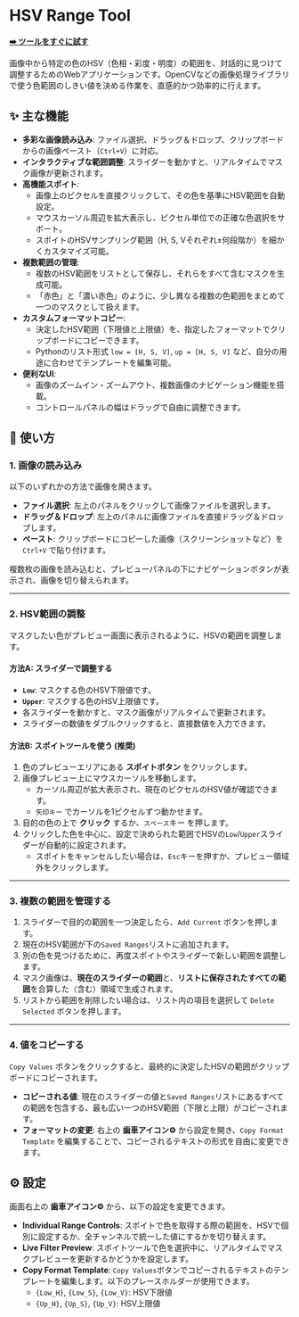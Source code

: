 # HSV Range Tool

**[➡️ ツールをすぐに試す](https://halolck.github.io/HSV-RangeTool/)**

画像中から特定の色のHSV（色相・彩度・明度）の範囲を、対話的に見つけて調整するためのWebアプリケーションです。OpenCVなどの画像処理ライブラリで使う色範囲のしきい値を決める作業を、直感的かつ効率的に行えます。


## ✨ 主な機能

  * **多彩な画像読み込み**: ファイル選択、ドラッグ＆ドロップ、クリップボードからの画像ペースト（`Ctrl+V`）に対応。
  * **インタラクティブな範囲調整**: スライダーを動かすと、リアルタイムでマスク画像が更新されます。
  * **高機能スポイト**:
      * 画像上のピクセルを直接クリックして、その色を基準にHSV範囲を自動設定。
      * マウスカーソル周辺を拡大表示し、ピクセル単位での正確な色選択をサポート。
      * スポイトのHSVサンプリング範囲（H, S, Vそれぞれ±何段階か）を細かくカスタマイズ可能。
  * **複数範囲の管理**:
      * 複数のHSV範囲をリストとして保存し、それらをすべて含むマスクを生成可能。
      * 「赤色」と「濃い赤色」のように、少し異なる複数の色範囲をまとめて一つのマスクとして扱えます。
  * **カスタムフォーマットコピー**:
      * 決定したHSV範囲（下限値と上限値）を、指定したフォーマットでクリップボードにコピーできます。
      * Pythonのリスト形式 `low = [H, S, V]`, `up = [H, S, V]` など、自分の用途に合わせてテンプレートを編集可能。
  * **便利なUI**:
      * 画像のズームイン・ズームアウト、複数画像のナビゲーション機能を搭載。
      * コントロールパネルの幅はドラッグで自由に調整できます。


## 🚀 使い方

### 1\. 画像の読み込み

以下のいずれかの方法で画像を開きます。

  - **ファイル選択**: 左上のパネルをクリックして画像ファイルを選択します。
  - **ドラッグ＆ドロップ**: 左上のパネルに画像ファイルを直接ドラッグ＆ドロップします。
  - **ペースト**: クリップボードにコピーした画像（スクリーンショットなど）を `Ctrl+V` で貼り付けます。

複数枚の画像を読み込むと、プレビューパネルの下にナビゲーションボタンが表示され、画像を切り替えられます。

-----

### 2\. HSV範囲の調整

マスクしたい色がプレビュー画面に表示されるように、HSVの範囲を調整します。

#### **方法A: スライダーで調整する**

  - **`Low`**: マスクする色のHSV下限値です。
  - **`Upper`**: マスクする色のHSV上限値です。
  - 各スライダーを動かすと、マスク画像がリアルタイムで更新されます。
  - スライダーの数値をダブルクリックすると、直接数値を入力できます。

#### **方法B: スポイトツールを使う (推奨)**

1.  色のプレビューエリアにある **スポイトボタン** をクリックします。
2.  画像プレビュー上にマウスカーソルを移動します。
      - カーソル周辺が拡大表示され、現在のピクセルのHSV値が確認できます。
      - `矢印キー` でカーソルを1ピクセルずつ動かせます。
3.  目的の色の上で **クリック** するか、`スペース`キー を押します。
4.  クリックした色を中心に、設定で決められた範囲でHSVの`Low`/`Upper`スライダーが自動的に設定されます。
      - スポイトをキャンセルしたい場合は、`Esc`キーを押すか、プレビュー領域外をクリックします。

-----

### 3\. 複数の範囲を管理する

1.  スライダーで目的の範囲を一つ決定したら、`Add Current` ボタンを押します。
2.  現在のHSV範囲が下の`Saved Ranges`リストに追加されます。
3.  別の色を見つけるために、再度スポイトやスライダーで新しい範囲を調整します。
4.  マスク画像は、**現在のスライダーの範囲**と、**リストに保存されたすべての範囲**を合算した（含む）領域で生成されます。
5.  リストから範囲を削除したい場合は、リスト内の項目を選択して `Delete Selected` ボタンを押します。

-----

### 4\. 値をコピーする

`Copy Values` ボタンをクリックすると、最終的に決定したHSVの範囲がクリップボードにコピーされます。

  - **コピーされる値**: 現在のスライダーの値と`Saved Ranges`リストにあるすべての範囲を包含する、最も広い一つのHSV範囲（下限と上限）がコピーされます。
  - **フォーマットの変更**: 右上の **歯車アイコン⚙** から設定を開き、`Copy Format Template` を編集することで、コピーされるテキストの形式を自由に変更できます。


## ⚙️ 設定

画面右上の **歯車アイコン⚙** から、以下の設定を変更できます。

  - **Individual Range Controls**: スポイトで色を取得する際の範囲を、HSVで個別に設定するか、全チャンネルで統一した値にするかを切り替えます。
  - **Live Filter Preview**: スポイトツールで色を選択中に、リアルタイムでマスクプレビューを更新するかどうかを設定します。
  - **Copy Format Template**: `Copy Values`ボタンでコピーされるテキストのテンプレートを編集します。以下のプレースホルダーが使用できます。
      - `{Low_H}`, `{Low_S}`, `{Low_V}`: HSV下限値
      - `{Up_H}`, `{Up_S}`, `{Up_V}`: HSV上限値
